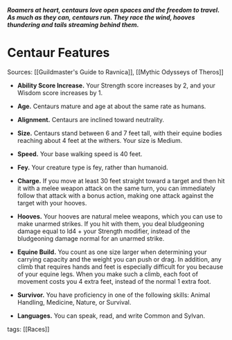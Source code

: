 _**Roamers at heart, centaurs love open spaces and the freedom to travel. As much as they can, centaurs run. They race the wind, hooves thundering and tails streaming behind them.**_

# Centaur Features

Sources: [[Guildmaster's Guide to Ravnica]], [[Mythic Odysseys of Theros]]

-   **Ability Score Increase.** Your Strength score increases by 2, and your Wisdom score increases by 1.

-   **Age.** Centaurs mature and age at about the same rate as humans.

-   **Alignment.** Centaurs are inclined toward neutrality.

-   **Size.** Centaurs stand between 6 and 7 feet tall, with their equine bodies reaching about 4 feet at the withers. Your size is Medium.

-   **Speed.** Your base walking speed is 40 feet.

-   **Fey.** Your creature type is fey, rather than humanoid.

-   **Charge.** If you move at least 30 feet straight toward a target and then hit it with a melee weapon attack on the same turn, you can immediately follow that attack with a bonus action, making one attack against the target with your hooves.

-   **Hooves.** Your hooves are natural melee weapons, which you can use to make unarmed strikes. If you hit with them, you deal bludgeoning damage equal to ld4 + your Strength modifier, instead of the bludgeoning damage normal for an unarmed strike.

-   **Equine Build.** You count as one size larger when determining your carrying capacity and the weight you can push or drag. In addition, any climb that requires hands and feet is especially difficult for you because of your equine legs. When you make such a climb, each foot of movement costs you 4 extra feet, instead of the normal 1 extra foot.

-   **Survivor.** You have proficiency in one of the following skills: Animal Handling, Medicine, Nature, or Survival.

-   **Languages.** You can speak, read, and write Common and Sylvan.

tags: [[Races]]